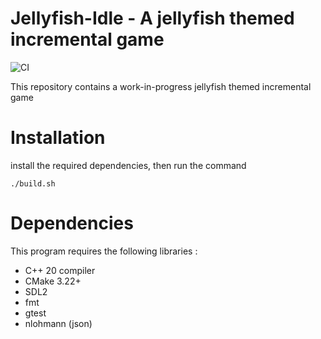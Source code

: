 # Jellyfish-Idle - A jellyfish themed incremental game
![CI](https://github.com/VacheDesNeiges/Jellyfish-Idle/actions/workflows/cmake-single-platform.yml/badge.svg)

This repository contains a work-in-progress jellyfish themed incremental game

# Installation
install the required dependencies, then run the command
```
./build.sh
```

# Dependencies
This program requires the following libraries :

- C++ 20 compiler
- CMake 3.22+
- SDL2
- fmt
- gtest
- nlohmann (json)

